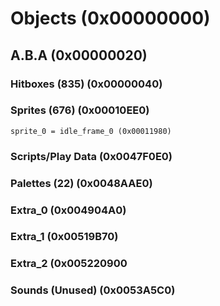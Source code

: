 # Objects (0x00000000)

## A.B.A (0x00000020)

### Hitboxes (835) (0x00000040)

### Sprites (676) (0x00010EE0)

	sprite_0 = idle_frame_0 (0x00011980)

### Scripts/Play Data (0x0047F0E0)

### Palettes (22) (0x0048AAE0)
	
### Extra_0 (0x004904A0)
 
### Extra_1 (0x00519B70)
  
### Extra_2 (0x005220900
 
### Sounds (Unused) (0x0053A5C0)

